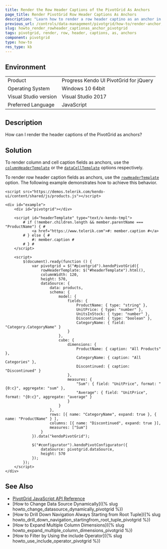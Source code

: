 ```yaml
---
title: Render the Row Header Captions of the PivotGrid As Anchors
page_title: Render PivotGrid Row Header Captions As Anchors
description: "Learn how to render a row header captino as an anchor in a Kendo UI PivotGrid widget."
previous_url: /controls/data-management/pivotgrid/how-to/render-anchor, /controls/data-management/pivotgrid/how-to/appearance/render-anchor
slug: howto_render_rowheader_captionas_anchor_pivotgrid
tags: pivotgrid, render, row, header, captions, as, anchors
component: pivotgrid
type: how-to
res_type: kb
---
```


## Environment

<table>
 <tr>
  <td>Product</td>
  <td>Progress Kendo UI PivotGrid for jQuery</td>
 </tr>
 <tr>
  <td>Operating System</td>
  <td>Windows 10 64bit</td>
 </tr>
 <tr>
  <td>Visual Studio version</td>
  <td>Visual Studio 2017</td>
 </tr>
 <tr>
  <td>Preferred Language</td>
  <td>JavaScript</td>
 </tr>
</table>

## Description

How can I render the header captions of the PivotGrid as anchors?

## Solution

To render column and cell caption fields as anchors, use the [`columnHeaderTemplate`](/api/javascript/ui/pivotgrid/configuration/columnheadertemplate) or the [`dataCellTemplate`](/api/javascript/ui/pivotgrid/configuration/datacelltemplate) options respectively.

To render row header caption fields as anchors, use the [`rowHeaderTemplate`](/api/javascript/ui/pivotgrid/configuration/rowheadertemplate) option. The following example demonstrates how to achieve this behavior.

```dojo
<script src="https://demos.telerik.com/kendo-ui/content/shared/js/products.js"></script>

<div id="example">
    <div id="pivotgrid"></div>

    <script id="headerTemplate" type="text/x-kendo-tmpl">
        # if (!member.children.length && member.parentName === "ProductName") { #
            <a href="https://www.telerik.com">#: member.caption #</a>
        # } else { #
            #: member.caption #
        # } #
    </script>

    <script>
        $(document).ready(function () {
            var pivotgrid = $("#pivotgrid").kendoPivotGrid({
                rowHeaderTemplate: $("#headerTemplate").html(),
                columnWidth: 120,
                height: 570,
                dataSource: {
                    data: products,
                    schema: {
                        model: {
                            fields: {
                                ProductName: { type: "string" },
                                UnitPrice: { type: "number" },
                                UnitsInStock: { type: "number" },
                                Discontinued: { type: "boolean" },
                                CategoryName: { field: "Category.CategoryName" }
                            }
                        },
                        cube: {
                            dimensions: {
                                ProductName: { caption: "All Products" },
                                CategoryName: { caption: "All Categories" },
                                Discontinued: { caption: "Discontinued" }
                            },
                            measures: {
                                "Sum": { field: "UnitPrice", format: "{0:c}", aggregate: "sum" },
                                "Average": { field: "UnitPrice", format: "{0:c}", aggregate: "average" }
                            }
                        }
                    },
                    rows: [{ name: "CategoryName", expand: true }, { name: "ProductName" } ],
                    columns: [{ name: "Discontinued", expand: true }],
                    measures: ["Sum"]
                }
            }).data("kendoPivotGrid");

            $("#configurator").kendoPivotConfigurator({
                dataSource: pivotgrid.dataSource,
                height: 570
            });
        });
    </script>
</div>
```

## See Also

* [PivotGrid JavaScript API Reference](/api/javascript/ui/pivotgrid)
* [How to Change Data Source Dynamically]({% slug howto_change_datasource_dynamically_pivotgrid %})
* [How to Drill Down Navigation Always Starting from Root Tuple]({% slug howto_drill_down_navigation_startingfrom_root_tuple_pivotgrid %})
* [How to Expand Multiple Column Dimensions]({% slug howto_expand_multiple_column_dimensions_pivotgrid %})
* [How to Filter by Using the include Operator]({% slug howto_use_include_operator_pivotgrid %})
